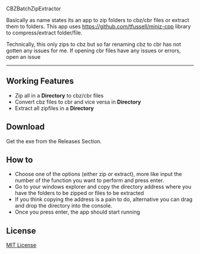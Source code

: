 CBZBatchZipExtractor

Basically as name states its an app to zip folders to cbz/cbr files or extract them to folders.
This app uses https://github.com/tfussell/miniz-cpp library to compress/extract folder/file.

Technically, this only zips to cbz but so far renaming cbz to cbr has not gotten any issues for me.
If opening cbr files have any issues or errors, open an issue

---

## Working Features

- Zip all in a **Directory** to cbz/cbr files
- Convert cbz files to cbr and vice versa in **Directory**
- Extract all zipfiles in a **Directory**

## Download

Get the exe from the Releases Section.

## How to

- Choose one of the options (either zip or extract), more like input the number of the function you want to perform and press enter.
- Go to your windows explorer and copy the directory address where you have the folders to be zipped or files to be extracted
- If you think copying the address is a pain to do, alternative you can drag and drop the directory into the console.
- Once you press enter, the app should start running

## License

[MIT License](https://github.com/xgi/houdoku/blob/master/LICENSE.txt)